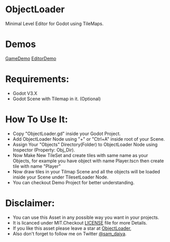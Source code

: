 # ObjectLoader
Minimal Level Editor for Godot using TileMaps.

# Demos
[GameDemo](https://github.com/samdaiya/ObjectLoader/blob/master/GameDemo.gif)
[EditorDemo](https://github.com/samdaiya/ObjectLoader/blob/master/EditorDemo.png)

# Requirements:
* Godot V3.X
* Godot Scene with Tilemap in it. (Optional)

# How To Use It:
* Copy "ObjectLoader.gd" inside your Godot Project.
* Add ObjectLoader Node using "+" or "Ctrl+A" inside root of your Scene.
* Assign Your "Objects" Directory(Folder) to  ObjectLoader Node using Inspector (Property: Obj_Dir).
* Now Make New TileSet and create tiles with same name as your Objects, for example you have object with name Player.tscn then create tile with name "Player"
* Now draw tiles in your Tilmap Scene and all the objects will be loaded inside your Scene under TilesetLoader Node.
* You can checkout Demo Project for better understanding.

# Disclaimer:
* You can use this Asset in any possible way you want in your projects.
* It is licanced under MIT.Checkout [LICENSE](https://github.com/samdaiya/ObjectLoader/blob/master/LICENSE) file for more Details.
* If you like this asset please leave a star at [ObjectLoader](https://github.com/samdaiya/ObjectLoader),
* Also don't forget to follow me on Twitter [@sam_daiya](https://twitter.com/sam_daiya).

